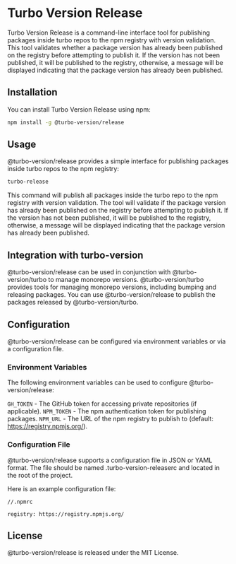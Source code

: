 # Turbo Version Release

Turbo Version Release is a command-line interface tool for publishing packages inside turbo repos to the npm registry with version validation. This tool validates whether a package version has already been published on the registry before attempting to publish it. If the version has not been published, it will be published to the registry, otherwise, a message will be displayed indicating that the package version has already been published.

## Installation

You can install Turbo Version Release using npm:

```bash
npm install -g @turbo-version/release
```

## Usage

@turbo-version/release provides a simple interface for publishing packages inside turbo repos to the npm registry:

```bash
turbo-release
```

This command will publish all packages inside the turbo repo to the npm registry with version validation. The tool will validate if the package version has already been published on the registry before attempting to publish it. If the version has not been published, it will be published to the registry, otherwise, a message will be displayed indicating that the package version has already been published.

## Integration with turbo-version

@turbo-version/release can be used in conjunction with @turbo-version/turbo to manage monorepo versions. @turbo-version/turbo provides tools for managing monorepo versions, including bumping and releasing packages. You can use @turbo-version/release to publish the packages released by @turbo-version/turbo.

## Configuration

@turbo-version/release can be configured via environment variables or via a configuration file.

### Environment Variables

The following environment variables can be used to configure @turbo-version/release:

`GH_TOKEN` - The GitHub token for accessing private repositories (if applicable).
`NPM_TOKEN` - The npm authentication token for publishing packages.
`NPM_URL` - The URL of the npm registry to publish to (default: https://registry.npmjs.org/).

### Configuration File

@turbo-version/release supports a configuration file in JSON or YAML format. The file should be named .turbo-version-releaserc and located in the root of the project.

Here is an example configuration file:

```raw
//.npmrc

registry: https://registry.npmjs.org/
```

## License

@turbo-version/release is released under the MIT License.
